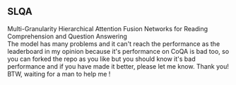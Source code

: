 ## SLQA

Multi-Granularity Hierarchical Attention Fusion Networks
for Reading Comprehension and Question Answering    
The model has many problems and it can't reach the performance as the leaderboard in my opinion because it's performance on CoQA is bad too, so you can forked the repo as you like but you should know it's bad performance and if you have made it better, please let me know. Thank you!  
BTW, waiting for a man to help me !
